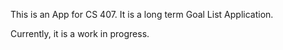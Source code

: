 This is an App for CS 407. It is a long term Goal List Application.

Currently, it is a work in progress.
